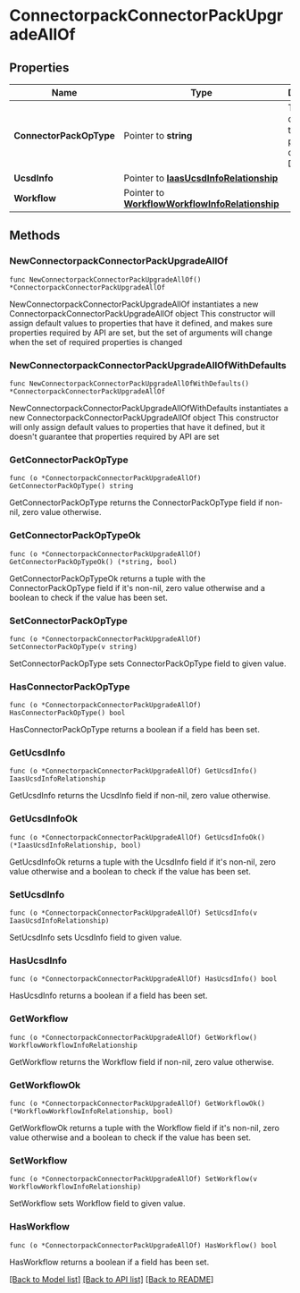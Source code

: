 # ConnectorpackConnectorPackUpgradeAllOf

## Properties

Name | Type | Description | Notes
------------ | ------------- | ------------- | -------------
**ConnectorPackOpType** | Pointer to **string** | The type of operation to be performed on UCS Director. | [optional] [default to "Install"]
**UcsdInfo** | Pointer to [**IaasUcsdInfoRelationship**](iaas.UcsdInfo.Relationship.md) |  | [optional] 
**Workflow** | Pointer to [**WorkflowWorkflowInfoRelationship**](workflow.WorkflowInfo.Relationship.md) |  | [optional] 

## Methods

### NewConnectorpackConnectorPackUpgradeAllOf

`func NewConnectorpackConnectorPackUpgradeAllOf() *ConnectorpackConnectorPackUpgradeAllOf`

NewConnectorpackConnectorPackUpgradeAllOf instantiates a new ConnectorpackConnectorPackUpgradeAllOf object
This constructor will assign default values to properties that have it defined,
and makes sure properties required by API are set, but the set of arguments
will change when the set of required properties is changed

### NewConnectorpackConnectorPackUpgradeAllOfWithDefaults

`func NewConnectorpackConnectorPackUpgradeAllOfWithDefaults() *ConnectorpackConnectorPackUpgradeAllOf`

NewConnectorpackConnectorPackUpgradeAllOfWithDefaults instantiates a new ConnectorpackConnectorPackUpgradeAllOf object
This constructor will only assign default values to properties that have it defined,
but it doesn't guarantee that properties required by API are set

### GetConnectorPackOpType

`func (o *ConnectorpackConnectorPackUpgradeAllOf) GetConnectorPackOpType() string`

GetConnectorPackOpType returns the ConnectorPackOpType field if non-nil, zero value otherwise.

### GetConnectorPackOpTypeOk

`func (o *ConnectorpackConnectorPackUpgradeAllOf) GetConnectorPackOpTypeOk() (*string, bool)`

GetConnectorPackOpTypeOk returns a tuple with the ConnectorPackOpType field if it's non-nil, zero value otherwise
and a boolean to check if the value has been set.

### SetConnectorPackOpType

`func (o *ConnectorpackConnectorPackUpgradeAllOf) SetConnectorPackOpType(v string)`

SetConnectorPackOpType sets ConnectorPackOpType field to given value.

### HasConnectorPackOpType

`func (o *ConnectorpackConnectorPackUpgradeAllOf) HasConnectorPackOpType() bool`

HasConnectorPackOpType returns a boolean if a field has been set.

### GetUcsdInfo

`func (o *ConnectorpackConnectorPackUpgradeAllOf) GetUcsdInfo() IaasUcsdInfoRelationship`

GetUcsdInfo returns the UcsdInfo field if non-nil, zero value otherwise.

### GetUcsdInfoOk

`func (o *ConnectorpackConnectorPackUpgradeAllOf) GetUcsdInfoOk() (*IaasUcsdInfoRelationship, bool)`

GetUcsdInfoOk returns a tuple with the UcsdInfo field if it's non-nil, zero value otherwise
and a boolean to check if the value has been set.

### SetUcsdInfo

`func (o *ConnectorpackConnectorPackUpgradeAllOf) SetUcsdInfo(v IaasUcsdInfoRelationship)`

SetUcsdInfo sets UcsdInfo field to given value.

### HasUcsdInfo

`func (o *ConnectorpackConnectorPackUpgradeAllOf) HasUcsdInfo() bool`

HasUcsdInfo returns a boolean if a field has been set.

### GetWorkflow

`func (o *ConnectorpackConnectorPackUpgradeAllOf) GetWorkflow() WorkflowWorkflowInfoRelationship`

GetWorkflow returns the Workflow field if non-nil, zero value otherwise.

### GetWorkflowOk

`func (o *ConnectorpackConnectorPackUpgradeAllOf) GetWorkflowOk() (*WorkflowWorkflowInfoRelationship, bool)`

GetWorkflowOk returns a tuple with the Workflow field if it's non-nil, zero value otherwise
and a boolean to check if the value has been set.

### SetWorkflow

`func (o *ConnectorpackConnectorPackUpgradeAllOf) SetWorkflow(v WorkflowWorkflowInfoRelationship)`

SetWorkflow sets Workflow field to given value.

### HasWorkflow

`func (o *ConnectorpackConnectorPackUpgradeAllOf) HasWorkflow() bool`

HasWorkflow returns a boolean if a field has been set.


[[Back to Model list]](../README.md#documentation-for-models) [[Back to API list]](../README.md#documentation-for-api-endpoints) [[Back to README]](../README.md)


